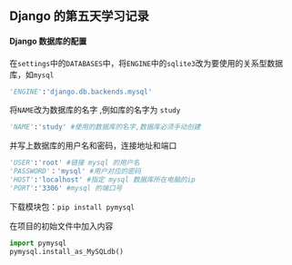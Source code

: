 ## Django 的第五天学习记录

#### Django 数据库的配置

在`settings`中的`DATABASES`中，将`ENGINE`中的`sqlite3`改为要使用的关系型数据库，如`mysql`

```python
'ENGINE':'django.db.backends.mysql'
```

将`NAME`改为数据库的名字 ,例如库的名字为 `study`

```python
'NAME':'study' #使用的数据库的名字,数据库必须手动创建
```

并写上数据库的用户名和密码，连接地址和端口

```python
'USER':'root' #链接 mysql 的用户名
'PASSWORD'：'mysql' #用户对应的密码
'HOST':'localhost' #指定 mysql 数据库所在电脑的ip
'PORT':'3306' #mysql 的端口号
```



下载模块包：`pip install pymysql`



在项目的初始文件中加入内容

```python
import pymysql
pymysql.install_as_MySQLdb()
```

